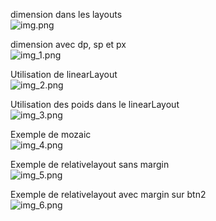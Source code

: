 dimension dans les layouts  
![img.png](img.png)

dimension avec dp, sp et px  
![img_1.png](img_1.png)

Utilisation de linearLayout  
![img_2.png](img_2.png)

Utilisation des poids dans le linearLayout  
![img_3.png](img_3.png)

Exemple de mozaic  
![img_4.png](img_4.png)

Exemple de relativelayout sans margin  
![img_5.png](img_5.png)

Exemple de relativelayout avec margin sur btn2  
![img_6.png](img_6.png)  
